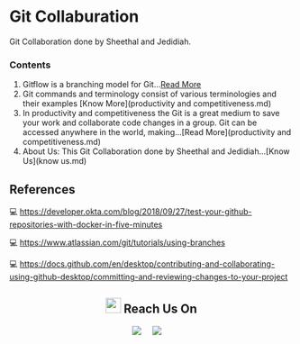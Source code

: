 # Git Collaburation
Git Collaboration done by Sheethal and Jedidiah.

### Contents
1. Gitflow is a branching model for Git...[Read More](GitFlow.md)
2. Git commands and terminology consist of various terminologies and their examples [Know More](productivity and competitiveness.md) 
3. In productivity and competitiveness the Git is a great medium to save your work and collaborate code changes in a group. Git can be accessed anywhere in the
   world, making...[Read More](productivity and competitiveness.md)
4. About Us: This Git Collaboration done by Sheethal and Jedidiah...[Know Us](know us.md)


## References
:computer: https://developer.okta.com/blog/2018/09/27/test-your-github-repositories-with-docker-in-five-minutes

:computer: https://www.atlassian.com/git/tutorials/using-branches

:computer: https://docs.github.com/en/desktop/contributing-and-collaborating-using-github-desktop/committing-and-reviewing-changes-to-your-project


<h2  align="center"><img src="https://user-images.githubusercontent.com/5679180/79618120-0daffb80-80be-11ea-819e-d2b0fa904d07.gif" width="27px"> Reach Us On</h2>
<p align="center">
    <a target="_blank"href="https://www.linkedin.com/in/sheethal-mathew-4579a0a5/"><img src="https://img.shields.io/badge/Sheethal linkedin-%230077B5.svg?&style=for-the-badge&logo=linkedin&logoColor=white" /></a>&nbsp;&nbsp;&nbsp;&nbsp;
  <a target="_blank"href="https://www.linkedin.com/in/jedidiahjohn/"><img src="https://img.shields.io/badge/Jedidiah linkedin-%231DA1F2.svg?&style=for-the-badge&logo=linkedin&logoColor=white" /></a>&nbsp;&nbsp;&nbsp;&nbsp;
</p>
